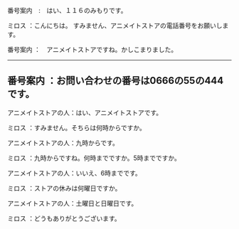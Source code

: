 番号案内　:　はい、１１６のみもりです。 

ミロス	  ：こんにちは。
  	    すみません、アニメイトストアの電話番号をお願いします。

番号案内  ：　アニメイトストアですね。かしこまりました。

--------------------------------------------------
番号案内  ：お問い合わせの番号は0666の55の444です。
--------------------------------------------------

アニメイトストアの人：はい、アニメイトストアです。

ミロス		    ：すみません。そちらは何時からですか。

アニメイトストアの人：九時からです。

ミロス		    ：九時からですね。何時までですか。5時までですか。

アニメイトストアの人：いいえ、6時までです。

ミロス		    ：ストアの休みは何曜日ですか。

アニメイトストアの人：土曜日と日曜日です。

ミロス		    ：どうもありがとうございます。
